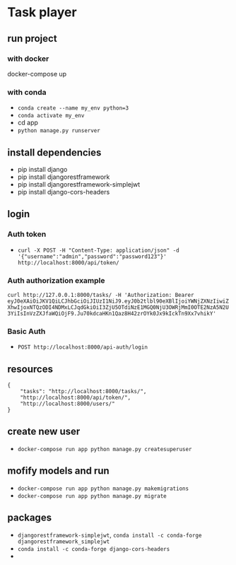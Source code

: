 # Task player
## 

## run project
### with docker
docker-compose up

### with conda
- `conda create --name my_env python=3`
- `conda activate my_env`
- cd app
- `python manage.py runserver`

## install dependencies
- pip install django
- pip install djangorestframework
- pip install djangorestframework-simplejwt
- pip install django-cors-headers

## login
### Auth token
- `curl -X POST -H "Content-Type: application/json" -d '{"username":"admin","password":"password123"}' http://localhost:8000/api/token/`
### Auth authorization example
`curl http://127.0.0.1:8000/tasks/ -H 'Authorization: Bearer eyJ0eXAiOiJKV1QiLCJhbGciOiJIUzI1NiJ9.eyJ0b2tlbl90eXBlIjoiYWNjZXNzIiwiZXhwIjoxNTQzODI4NDMxLCJqdGkiOiI3ZjU5OTdiNzE1MGQ0NjU3OWRjMmI0OTE2NzA5N2U3YiIsInVzZXJfaWQiOjF9.Ju70kdcaHKn1Qaz8H42zrOYk0Jx9kIckTn9Xx7vhikY'`


### Basic Auth
- `POST http://localhost:8000/api-auth/login`

## resources
```
{
    "tasks": "http://localhost:8000/tasks/",
    "http://localhost:8000/api/token/",
    "http://localhost:8000/users/"
}
```
## create new user
- ```docker-compose run app python manage.py createsuperuser ```

## mofify models and run
- ```docker-compose run app python manage.py makemigrations```
- ```docker-compose run app python manage.py migrate```
## packages
- `djangorestframework-simplejwt`, `conda install -c conda-forge djangorestframework_simplejwt`
- `conda install -c conda-forge django-cors-headers`
- 
